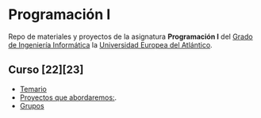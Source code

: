 # Programación I
Repo de materiales y proyectos de la asignatura **Programación I** del [Grado de Ingeniería Informática](https://www.uneatlantico.es/escuela-politecnica-superior/estudios-grado-oficial-en-ingenieria-informatica) la [Universidad Europea del Atlántico](https://www.uneatlantico.es). 

## Curso [22][23]
* [Temario](docs/temario.md)
* [Proyectos que abordaremos:](docs/proyectos.md).
* [Grupos](docs/grupos.md)
